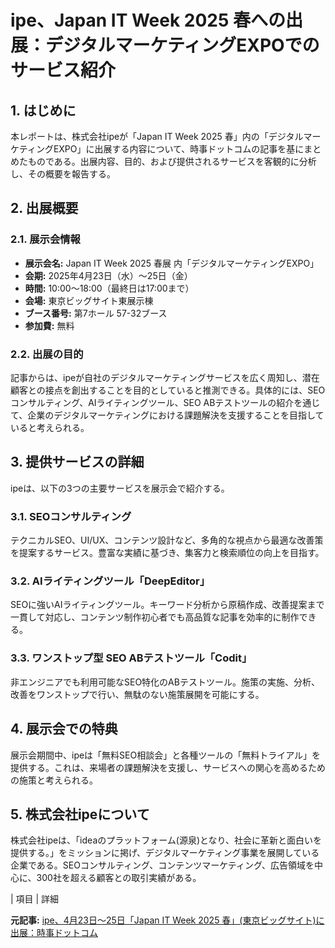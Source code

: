 # ipe、Japan IT Week 2025 春への出展：デジタルマーケティングEXPOでのサービス紹介

## 1. はじめに

本レポートは、株式会社ipeが「Japan IT Week 2025 春」内の「デジタルマーケティングEXPO」に出展する内容について、時事ドットコムの記事を基にまとめたものである。出展内容、目的、および提供されるサービスを客観的に分析し、その概要を報告する。

## 2. 出展概要

### 2.1. 展示会情報

* **展示会名:** Japan IT Week 2025 春展 内「デジタルマーケティングEXPO」
* **会期:** 2025年4月23日（水）～25日（金）
* **時間:** 10:00～18:00（最終日は17:00まで）
* **会場:** 東京ビッグサイト東展示棟
* **ブース番号:** 第7ホール 57-32ブース
* **参加費:** 無料

### 2.2. 出展の目的

記事からは、ipeが自社のデジタルマーケティングサービスを広く周知し、潜在顧客との接点を創出することを目的としていると推測できる。具体的には、SEOコンサルティング、AIライティングツール、SEO ABテストツールの紹介を通じて、企業のデジタルマーケティングにおける課題解決を支援することを目指していると考えられる。

## 3. 提供サービスの詳細

ipeは、以下の3つの主要サービスを展示会で紹介する。

### 3.1. SEOコンサルティング

テクニカルSEO、UI/UX、コンテンツ設計など、多角的な視点から最適な改善策を提案するサービス。豊富な実績に基づき、集客力と検索順位の向上を目指す。

### 3.2. AIライティングツール「DeepEditor」

SEOに強いAIライティングツール。キーワード分析から原稿作成、改善提案まで一貫して対応し、コンテンツ制作初心者でも高品質な記事を効率的に制作できる。

### 3.3. ワンストップ型 SEO ABテストツール「Codit」

非エンジニアでも利用可能なSEO特化のABテストツール。施策の実施、分析、改善をワンストップで行い、無駄のない施策展開を可能にする。

## 4. 展示会での特典

展示会期間中、ipeは「無料SEO相談会」と各種ツールの「無料トライアル」を提供する。これは、来場者の課題解決を支援し、サービスへの関心を高めるための施策と考えられる。

## 5. 株式会社ipeについて

株式会社ipeは、「ideaのプラットフォーム(源泉)となり、社会に革新と面白いを提供する。」をミッションに掲げ、デジタルマーケティング事業を展開している企業である。SEOコンサルティング、コンテンツマーケティング、広告領域を中心に、300社を超える顧客との取引実績がある。

| 項目 | 詳細 

**元記事:** [ipe、4月23日～25日「Japan IT Week 2025 春」(東京ビッグサイト)に出展：時事ドットコム](https://www.jiji.com/jc/article?k=000000007.000145103&g=prt)